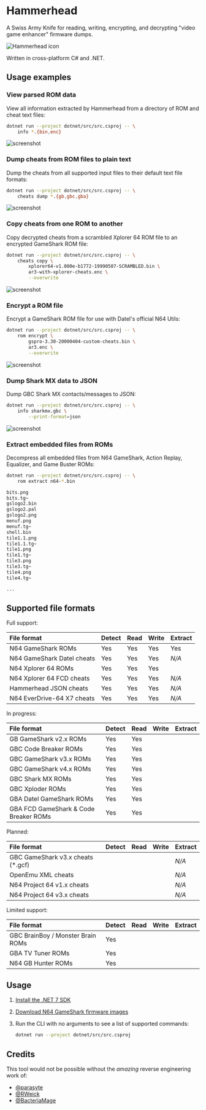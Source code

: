# Hammerhead

A Swiss Army Knife for reading, writing, encrypting, and decrypting "video game enhancer" firmware dumps.

![Hammerhead icon](/assets/images/hammerhead-icon-256.png)

Written in cross-platform C# and .NET.

## Usage examples

### View parsed ROM data

View all information extracted by Hammerhead from a directory of ROM and cheat text files:

```bash
dotnet run --project dotnet/src/src.csproj -- \
    info *.{bin,enc}
```

![screenshot](/assets/screenshots/hammerhead-screenshot-20230705-info-n64-gs.png)

### Dump cheats from ROM files to plain text

Dump the cheats from all supported input files to their default text file formats:

```bash
dotnet run --project dotnet/src/src.csproj -- \
    cheats dump *.{gb,gbc,gba}
```

![screenshot](/assets/screenshots/hammerhead-screenshot-20230705-cheats-dump-gbc.png)

### Copy cheats from one ROM to another

Copy decrypted cheats from a scrambled Xplorer 64 ROM file to an encrypted GameShark ROM file:

```bash
dotnet run --project dotnet/src/src.csproj -- \
    cheats copy \
        xplorer64-v1.000e-b1772-19990507-SCRAMBLED.bin \
        ar3-with-xplorer-cheats.enc \
        --overwrite
```

![screenshot](/assets/screenshots/hammerhead-screenshot-20230705-cheats-copy-xp-to-gs.png)

### Encrypt a ROM file

Encrypt a GameShark ROM file for use with Datel's official N64 Utils:

```bash
dotnet run --project dotnet/src/src.csproj -- \
    rom encrypt \
        gspro-3.30-20000404-custom-cheats.bin \
        ar3.enc \
        --overwrite
```

![screenshot](/assets/screenshots/hammerhead-screenshot-20230705-rom-encrypt-n64-gs.png)

### Dump Shark MX data to JSON

Dump GBC Shark MX contacts/messages to JSON:

```bash
dotnet run --project dotnet/src/src.csproj -- \
    info sharkmx.gbc \
        --print-format=json
```

![screenshot](/assets/screenshots/hammerhead-screenshot-20230705-info-gbc-smx.png)

### Extract embedded files from ROMs

Decompress all embedded files from N64 GameShark, Action Replay, Equalizer, and Game Buster ROMs:

```bash
dotnet run --project dotnet/src/src.csproj -- \
    rom extract n64-*.bin

bits.png
bits.tg~
gslogo2.bin
gslogo2.pal
gslogo2.png
menuf.png
menuf.tg~
shell.bin
tile1.1.png
tile1.1.tg~
tile1.png
tile1.tg~
tile3.png
tile3.tg~
tile4.png
tile4.tg~

...
```

## Supported file formats

Full support:

| File format                | Detect | Read | Write | Extract |
|:-------------------------- |:------ |:---- |:----- |:------- |
| N64 GameShark ROMs         | Yes    | Yes  | Yes   | Yes     |
| N64 GameShark Datel cheats | Yes    | Yes  | Yes   | _N/A_   |
| N64 Xplorer 64 ROMs        | Yes    | Yes  | Yes   |         |
| N64 Xplorer 64 FCD cheats  | Yes    | Yes  | Yes   | _N/A_   |
| Hammerhead JSON cheats     | Yes    | Yes  | Yes   | _N/A_   |
| N64 EverDrive-64 X7 cheats | Yes    | Yes  | Yes   | _N/A_   |

In progress:

| File format                           | Detect | Read | Write | Extract |
|:------------------------------------- |:------ |:---- |:----- |:------- |
| GB GameShark v2.x ROMs                | Yes    | Yes  |       |         |
| GBC Code Breaker ROMs                 | Yes    | Yes  |       |         |
| GBC GameShark v3.x ROMs               | Yes    | Yes  |       |         |
| GBC GameShark v4.x ROMs               | Yes    | Yes  |       |         |
| GBC Shark MX ROMs                     | Yes    | Yes  |       |         |
| GBC Xploder ROMs                      | Yes    | Yes  |       |         |
| GBA Datel GameShark ROMs              | Yes    | Yes  |       |         |
| GBA FCD GameShark & Code Breaker ROMs | Yes    | Yes  |       |         |

Planned:

| File format                        | Detect | Read | Write | Extract |
|:---------------------------------- |:------ |:---- |:----- |:------- |
| GBC GameShark v3.x cheats (\*.gcf) |        |      |       | _N/A_   |
| OpenEmu XML cheats                 |        |      |       | _N/A_   |
| N64 Project 64 v1.x cheats         |        |      |       | _N/A_   |
| N64 Project 64 v3.x cheats         |        |      |       | _N/A_   |

Limited support:

| File format                       | Detect | Read | Write | Extract |
|:--------------------------------- |:------ |:---- |:----- |:------- |
| GBC BrainBoy / Monster Brain ROMs | Yes    |      |       |         |
| GBA TV Tuner ROMs                 | Yes    |      |       |         |
| N64 GB Hunter ROMs                | Yes    |      |       |         |

## Usage

1. [Install the .NET 7 SDK](https://learn.microsoft.com/en-us/dotnet/core/install/)

2. [Download N64 GameShark firmware images](https://github.com/LibreShark/sharkdumps)

3. Run the CLI with no arguments to see a list of supported commands:

    ```bash
    dotnet run --project dotnet/src/src.csproj
    ```

## Credits

This tool would not be possible without the _amazing_ reverse engineering work of:

- [@parasyte](https://github.com/parasyte)
- [@RWeick](https://github.com/RWeick/REF1329-N64-Gameshark-Clone)
- [@BacteriaMage](https://github.com/BacteriaMage/n64-gameshark-data-model)
